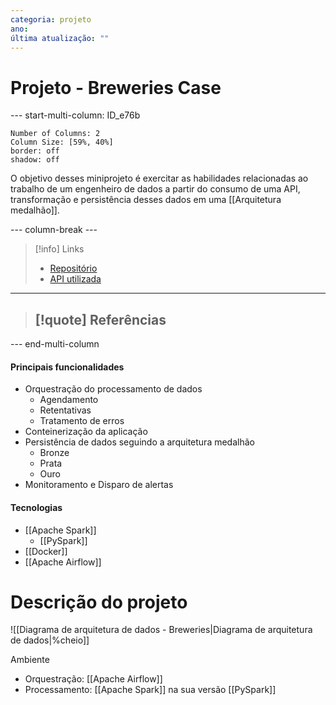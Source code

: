```yaml
---
categoria: projeto
ano: 
última atualização: ""
---
```


# Projeto - Breweries Case

--- start-multi-column: ID_e76b

```column-settings
Number of Columns: 2
Column Size: [59%, 40%]
border: off
shadow: off
```

O objetivo desses miniprojeto é exercitar as habilidades relacionadas ao trabalho de um engenheiro de dados a partir do consumo de uma API, transformação e persistência desses dados em uma [[Arquitetura medalhão]].

--- column-break ---

> [!info] Links
> 
> - [Repositório]() 
> - [API utilizada](https://www.openbrewerydb.org/)

---

> [!quote] Referências
>- 

--- end-multi-column
#### Principais funcionalidades

- Orquestração do processamento de dados
	- Agendamento
	- Retentativas
	- Tratamento de erros
- Conteinerização da aplicação
- Persistência de dados seguindo a arquitetura medalhão
	- Bronze
	- Prata
	- Ouro
- Monitoramento e Disparo de alertas

#### Tecnologias

- [[Apache Spark]]
	- [[PySpark]]
- [[Docker]]
- [[Apache Airflow]]

# Descrição do projeto

![[Diagrama de arquitetura de dados - Breweries|Diagrama de arquitetura de dados|%cheio]]


Ambiente

- Orquestração: [[Apache Airflow]]
- Processamento: [[Apache Spark]] na sua versão [[PySpark]]

